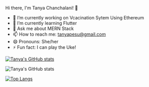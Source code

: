 Hi there, I'm Tanya Chanchalani! 👋

- 🔭 I’m currently working on Vcacination Sytem Using Ethereum
- 🌱 I’m currently learning Flutter
- 💬 Ask me about MERN Stack
- 📫 How to reach me: tanyapesu@gmail.com
- 😄 Pronouns: She/her
- ⚡ Fun fact: I can play the Uke!

[![Tanya's GitHub stats](https://github-readme-stats.vercel.app/api?username=TANYA-CHAN)](https://github.com/TANYA-CHAN/github-readme-stats)

![Tanya's GitHub stats](https://github-readme-stats.vercel.app/api?username=TANYA-CHAN&show_icons=true)

[![Top Langs](https://github-readme-stats.vercel.app/api/top-langs/?username=TANYA-CHAN&layout=compact)](https://github.com/TANYA-CHAN/github-readme-stats)
